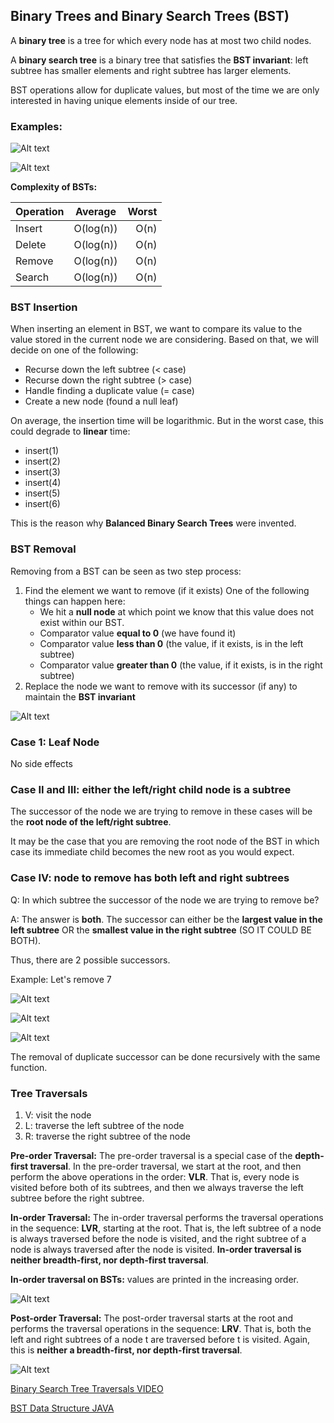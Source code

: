 ## Binary Trees and Binary Search Trees (BST)

A **binary tree** is a tree for which every node has at most two child nodes.

A **binary search tree** is a binary tree that satisfies the **BST invariant**: left subtree has smaller elements and right subtree has larger elements.

BST operations allow for duplicate values, but most of the time we are only interested in having unique elements inside of our tree.

### Examples:

![Alt text](img/image2-1.png)

![Alt text](img/image2.png)

**Complexity of BSTs:**

| Operation |  Average  | Worst |
| --------- | :-------: | ----: |
| Insert    | O(log(n)) |  O(n) |
| Delete    | O(log(n)) |  O(n) |
| Remove    | O(log(n)) |  O(n) |
| Search    | O(log(n)) |  O(n) |

### BST Insertion

When inserting an element in BST, we want to compare its value to the value stored in the current node we are considering. Based on that, we will decide on one of the following:

- Recurse down the left subtree (< case)
- Recurse down the right subtree (> case)
- Handle finding a duplicate value (= case)
- Create a new node (found a null leaf)

On average, the insertion time will be logarithmic. But in the worst case, this could degrade to **linear** time:

- insert(1)
- insert(2)
- insert(3)
- insert(4)
- insert(5)
- insert(6)

This is the reason why **Balanced Binary Search Trees** were invented.

### BST Removal

Removing from a BST can be seen as two step process:

1. Find the element we want to remove (if it exists)
   One of the following things can happen here:
   - We hit a **null node** at which point we know that this value does not exist within our BST.
   - Comparator value **equal to 0** (we have found it)
   - Comparator value **less than 0** (the value, if it exists, is in the left subtree)
   - Comparator value **greater than 0** (the value, if it exists, is in the right subtree)
2. Replace the node we want to remove with its successor (if any) to maintain the **BST invariant**

![Alt text](img/image2-2.png)

### Case 1: Leaf Node

No side effects

### Case II and III: either the left/right child node is a subtree

The successor of the node we are trying to remove in these cases will be the **root node of the left/right subtree**.

It may be the case that you are removing the root node of the BST in which case its immediate child becomes the new root as you would expect.

### Case IV: node to remove has both left and right subtrees

Q: In which subtree the successor of the node we are trying to remove be?

A: The answer is **both**. The successor can either be the **largest value in the left subtree** OR the **smallest value in the right subtree** (SO IT COULD BE BOTH).

Thus, there are 2 possible successors.

Example: Let's remove 7

![Alt text](img/image2-4.png)

![Alt text](img/image2-5.png)

![Alt text](img/image2-6.png)

The removal of duplicate successor can be done recursively with the same function.

### Tree Traversals

1. V: visit the node
2. L: traverse the left subtree of the node
3. R: traverse the right subtree of the node

**Pre-order Traversal:** The pre-order traversal is a special case of the **depth-first traversal**. In the pre-order traversal, we start at the root, and then perform the above operations in the order: **VLR**. That is, every node is visited before both of its subtrees, and then we always traverse the left subtree before the right subtree.

**In-order Traversal:** The in-order traversal performs the traversal operations in the sequence: **LVR**, starting at the root. That is, the left subtree of a node is always traversed before the node is visited, and the right subtree of a node is always traversed after the node is visited. **In-order traversal is neither breadth-first, nor depth-first traversal**.

**In-order traversal on BSTs:** values are printed in the increasing order.

![Alt text](img/image2-8.png)

**Post-order Traversal:** The post-order traversal starts at the root and performs the traversal operations in the sequence: **LRV**. That is, both the left and right subtrees of a node t are traversed before t is visited. Again, this is **neither a breadth-first, nor depth-first traversal**.

![Alt text](img/image2-7.png)

[Binary Search Tree Traversals VIDEO](https://www.youtube.com/watch?v=k7GkEbECZK0&list=PLDV1Zeh2NRsCYY48kOkeLQ-cg9-eqInzs&index=4&ab_channel=WilliamFiset)

[BST Data Structure JAVA](https://github.com/williamfiset/Algorithms/blob/master/src/main/java/com/williamfiset/algorithms/datastructures/binarysearchtree/BinarySearchTree.java)
